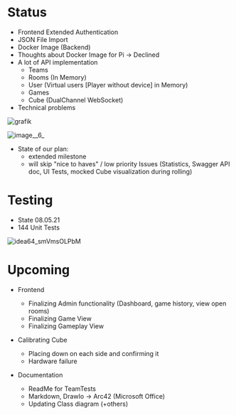 # Status
* Frontend Extended Authentication
* JSON File Import
* Docker Image (Backend)
* Thoughts about Docker Image for Pi -> Declined
* A lot of API implementation
  * Teams 
  * Rooms (In Memory)
  * User (Virtual users [Player without device] in Memory)
  * Games
  * Cube (DualChannel WebSocket)
* Technical problems

![grafik](https://i.imgur.com/8v0dbDO.png)

![image__6_](https://i.imgur.com/VFrm6hD.png)
* State of our plan:
  * extended milestone
  * will skip "nice to haves" / low priority Issues (Statistics, Swagger API doc, UI Tests, mocked Cube visualization during rolling)

# Testing
* State 08.05.21
* 144 Unit Tests

![idea64_smVmsOLPbM](https://i.imgur.com/JwHjVcL.png)
# Upcoming
* Frontend
  * Finalizing Admin functionality (Dashboard, game history, view open rooms)
  * Finalizing Game View
  * Finalizing Gameplay View
* Calibrating Cube
  * Placing down on each side and confirming it
  * Hardware failure

* Documentation
  * ReadMe for TeamTests
  * Markdown, DrawIo -> Arc42 (Microsoft Office)
  * Updating Class diagram (+others)
